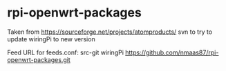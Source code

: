 # rpi-openwrt-packages

Taken from https://sourceforge.net/projects/atomproducts/ svn to try to update wiringPi to new version

Feed URL for feeds.conf:
src-git wiringPi https://github.com/nmaas87/rpi-openwrt-packages.git